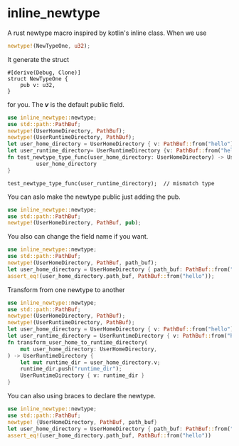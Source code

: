 # inline_newtype
A rust newtype macro inspired by kotlin's inline class.
When we use
```rust 
newtype!(NewTypeOne, u32);
```
It generate the struct
```
#[derive(Debug, Clone)]
struct NewTypeOne {
    pub v: u32,
}
```
for you.
The ***v*** is the default public field.
```rust
use inline_newtype::newtype;
use std::path::PathBuf;
newtype!(UserHomeDirectory, PathBuf);
newtype!(UserRuntimeDirectory, PathBuf);
let user_home_directory = UserHomeDirectory { v: PathBuf::from("hello") };
let user_runtime_directory= UserRuntimeDirectory {v: PathBuf::from("hello")};
fn test_newtype_type_func(user_home_directory: UserHomeDirectory) -> UserHomeDirectory{
         user_home_directory
}
```
```compile_fail
test_newtype_type_func(user_runtime_directory);  // mismatch type
```
You can aslo make the newtype public just adding the pub.
```rust
use inline_newtype::newtype;
use std::path::PathBuf;
newtype!(UserHomeDirectory, PathBuf, pub);
```
You also can change the field name if you want.
```rust
use inline_newtype::newtype;
use std::path::PathBuf;
newtype!(UserHomeDirectory, PathBuf, path_buf);
let user_home_directory = UserHomeDirectory { path_buf: PathBuf::from("hello")};
assert_eq!(user_home_directory.path_buf, PathBuf::from("hello"));
```
Transform from one newtype to another
```rust
use inline_newtype::newtype;
use std::path::PathBuf;
newtype!(UserHomeDirectory, PathBuf);
newtype!(UserRuntimeDirectory, PathBuf);
let user_home_directory = UserHomeDirectory { v: PathBuf::from("hello") };
let user_runtime_directory = UserRuntimeDirectory { v: PathBuf::from("hello") };
fn transform_user_home_to_runtime_directory(
    mut user_home_directory: UserHomeDirectory,
) -> UserRuntimeDirectory {
    let mut runtime_dir = user_home_directory.v;
    runtime_dir.push("runtime_dir");
    UserRuntimeDirectory { v: runtime_dir }
}

```
You can also using braces to declare the newtype.
```rust
use inline_newtype::newtype;
use std::path::PathBuf;
newtype! {UserHomeDirectory, PathBuf, path_buf}
let user_home_directory = UserHomeDirectory { path_buf: PathBuf::from("hello") };
assert_eq!(user_home_directory.path_buf, PathBuf::from("hello"))
```
